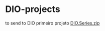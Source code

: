 # DIO-projects
to send to DIO primeiro projeto
[DIO.Series.zip](https://github.com/LucasMattosSantiag0/DIO-projects/files/7069286/DIO.Series.zip)
